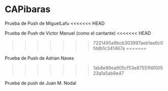 # CAPibaras

Prueba de Push de MiguelLafu
<<<<<<< HEAD

Prueba de Push de Victor Manuel (como el cantante)
<<<<<<< HEAD
>>>>>>> 7221495a9bcb303997aeb1ae6c0fddb1c341467a
=======

Prueba de Push de Adrian Naves
>>>>>>> 1ab8e99ea905cf53e87551f4f00523a1a5ab9e47

Prueba de push de Juan M. Nodal